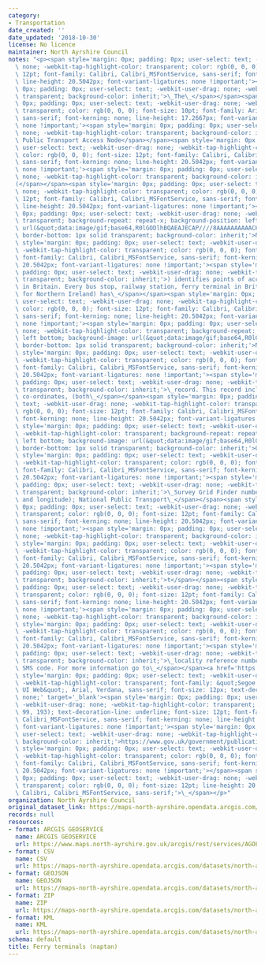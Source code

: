 ```yaml
---
category:
- Transportation
date_created: ''
date_updated: '2018-10-30'
license: No licence
maintainer: North Ayrshire Council
notes: "<p><span style='margin: 0px; padding: 0px; user-select: text; -webkit-user-drag:\
  \ none; -webkit-tap-highlight-color: transparent; color: rgb(0, 0, 0); font-size:\
  \ 12pt; font-family: Calibri, Calibri_MSFontService, sans-serif; font-kerning: none;\
  \ line-height: 20.5042px; font-variant-ligatures: none !important;'><span style='margin:\
  \ 0px; padding: 0px; user-select: text; -webkit-user-drag: none; -webkit-tap-highlight-color:\
  \ transparent; background-color: inherit;'>\_The\_</span></span><span style='margin:\
  \ 0px; padding: 0px; user-select: text; -webkit-user-drag: none; -webkit-tap-highlight-color:\
  \ transparent; color: rgb(0, 0, 0); font-size: 10pt; font-family: Arial, Arial_MSFontService,\
  \ sans-serif; font-kerning: none; line-height: 17.2667px; font-variant-ligatures:\
  \ none !important;'><span style='margin: 0px; padding: 0px; user-select: text; -webkit-user-drag:\
  \ none; -webkit-tap-highlight-color: transparent; background-color: inherit;'>National\
  \ Public Transport Access Node</span></span><span style='margin: 0px; padding: 0px;\
  \ user-select: text; -webkit-user-drag: none; -webkit-tap-highlight-color: transparent;\
  \ color: rgb(0, 0, 0); font-size: 12pt; font-family: Calibri, Calibri_MSFontService,\
  \ sans-serif; font-kerning: none; line-height: 20.5042px; font-variant-ligatures:\
  \ none !important;'><span style='margin: 0px; padding: 0px; user-select: text; -webkit-user-drag:\
  \ none; -webkit-tap-highlight-color: transparent; background-color: inherit;'>\_\
  (</span></span><span style='margin: 0px; padding: 0px; user-select: text; -webkit-user-drag:\
  \ none; -webkit-tap-highlight-color: transparent; color: rgb(0, 0, 0); font-size:\
  \ 12pt; font-family: Calibri, Calibri_MSFontService, sans-serif; font-kerning: none;\
  \ line-height: 20.5042px; font-variant-ligatures: none !important;'><span style='margin:\
  \ 0px; padding: 0px; user-select: text; -webkit-user-drag: none; -webkit-tap-highlight-color:\
  \ transparent; background-repeat: repeat-x; background-position: left bottom; background-image:\
  \ url(&quot;data:image/gif;base64,R0lGODlhBQAEAJECAP////8AAAAAAAAAACH5BAEAAAIALAAAAAAFAAQAAAIIlGAXCCHrTCgAOw==&quot;);\
  \ border-bottom: 1px solid transparent; background-color: inherit;'>NaPTAN</span></span><span\
  \ style='margin: 0px; padding: 0px; user-select: text; -webkit-user-drag: none;\
  \ -webkit-tap-highlight-color: transparent; color: rgb(0, 0, 0); font-size: 12pt;\
  \ font-family: Calibri, Calibri_MSFontService, sans-serif; font-kerning: none; line-height:\
  \ 20.5042px; font-variant-ligatures: none !important;'><span style='margin: 0px;\
  \ padding: 0px; user-select: text; -webkit-user-drag: none; -webkit-tap-highlight-color:\
  \ transparent; background-color: inherit;'>) identifies points of access to public\
  \ in Britain. Every bus stop, railway station, ferry terminal in Britain (except\
  \ for Northern Ireland) has\_</span></span><span style='margin: 0px; padding: 0px;\
  \ user-select: text; -webkit-user-drag: none; -webkit-tap-highlight-color: transparent;\
  \ color: rgb(0, 0, 0); font-size: 12pt; font-family: Calibri, Calibri_MSFontService,\
  \ sans-serif; font-kerning: none; line-height: 20.5042px; font-variant-ligatures:\
  \ none !important;'><span style='margin: 0px; padding: 0px; user-select: text; -webkit-user-drag:\
  \ none; -webkit-tap-highlight-color: transparent; background-repeat: repeat-x; background-position:\
  \ left bottom; background-image: url(&quot;data:image/gif;base64,R0lGODlhBQAEAJECAP////8AAAAAAAAAACH5BAEAAAIALAAAAAAFAAQAAAIIlGAXCCHrTCgAOw==&quot;);\
  \ border-bottom: 1px solid transparent; background-color: inherit;'>NaPTAN</span></span><span\
  \ style='margin: 0px; padding: 0px; user-select: text; -webkit-user-drag: none;\
  \ -webkit-tap-highlight-color: transparent; color: rgb(0, 0, 0); font-size: 12pt;\
  \ font-family: Calibri, Calibri_MSFontService, sans-serif; font-kerning: none; line-height:\
  \ 20.5042px; font-variant-ligatures: none !important;'><span style='margin: 0px;\
  \ padding: 0px; user-select: text; -webkit-user-drag: none; -webkit-tap-highlight-color:\
  \ transparent; background-color: inherit;'>\_record. This record includes location\
  \ co-ordinates, (both\_</span></span><span style='margin: 0px; padding: 0px; user-select:\
  \ text; -webkit-user-drag: none; -webkit-tap-highlight-color: transparent; color:\
  \ rgb(0, 0, 0); font-size: 12pt; font-family: Calibri, Calibri_MSFontService, sans-serif;\
  \ font-kerning: none; line-height: 20.5042px; font-variant-ligatures: none !important;'><span\
  \ style='margin: 0px; padding: 0px; user-select: text; -webkit-user-drag: none;\
  \ -webkit-tap-highlight-color: transparent; background-repeat: repeat-x; background-position:\
  \ left bottom; background-image: url(&quot;data:image/gif;base64,R0lGODlhBQAEAJECAP////8AAAAAAAAAACH5BAEAAAIALAAAAAAFAAQAAAIIlGAXCCHrTCgAOw==&quot;);\
  \ border-bottom: 1px solid transparent; background-color: inherit;'>Ordanance</span></span><span\
  \ style='margin: 0px; padding: 0px; user-select: text; -webkit-user-drag: none;\
  \ -webkit-tap-highlight-color: transparent; color: rgb(0, 0, 0); font-size: 12pt;\
  \ font-family: Calibri, Calibri_MSFontService, sans-serif; font-kerning: none; line-height:\
  \ 20.5042px; font-variant-ligatures: none !important;'><span style='margin: 0px;\
  \ padding: 0px; user-select: text; -webkit-user-drag: none; -webkit-tap-highlight-color:\
  \ transparent; background-color: inherit;'>\_Survey Grid Finder number and latitude\
  \ and longitude); National Public Transport\_</span></span><span style='margin:\
  \ 0px; padding: 0px; user-select: text; -webkit-user-drag: none; -webkit-tap-highlight-color:\
  \ transparent; color: rgb(0, 0, 0); font-size: 12pt; font-family: Calibri, Calibri_MSFontService,\
  \ sans-serif; font-kerning: none; line-height: 20.5042px; font-variant-ligatures:\
  \ none !important;'><span style='margin: 0px; padding: 0px; user-select: text; -webkit-user-drag:\
  \ none; -webkit-tap-highlight-color: transparent; background-color: inherit;'>Gazet</span></span><span\
  \ style='margin: 0px; padding: 0px; user-select: text; -webkit-user-drag: none;\
  \ -webkit-tap-highlight-color: transparent; color: rgb(0, 0, 0); font-size: 12pt;\
  \ font-family: Calibri, Calibri_MSFontService, sans-serif; font-kerning: none; line-height:\
  \ 20.5042px; font-variant-ligatures: none !important;'><span style='margin: 0px;\
  \ padding: 0px; user-select: text; -webkit-user-drag: none; -webkit-tap-highlight-color:\
  \ transparent; background-color: inherit;'>t</span></span><span style='margin: 0px;\
  \ padding: 0px; user-select: text; -webkit-user-drag: none; -webkit-tap-highlight-color:\
  \ transparent; color: rgb(0, 0, 0); font-size: 12pt; font-family: Calibri, Calibri_MSFontService,\
  \ sans-serif; font-kerning: none; line-height: 20.5042px; font-variant-ligatures:\
  \ none !important;'><span style='margin: 0px; padding: 0px; user-select: text; -webkit-user-drag:\
  \ none; -webkit-tap-highlight-color: transparent; background-color: inherit;'>eer</span></span><span\
  \ style='margin: 0px; padding: 0px; user-select: text; -webkit-user-drag: none;\
  \ -webkit-tap-highlight-color: transparent; color: rgb(0, 0, 0); font-size: 12pt;\
  \ font-family: Calibri, Calibri_MSFontService, sans-serif; font-kerning: none; line-height:\
  \ 20.5042px; font-variant-ligatures: none !important;'><span style='margin: 0px;\
  \ padding: 0px; user-select: text; -webkit-user-drag: none; -webkit-tap-highlight-color:\
  \ transparent; background-color: inherit;'>\_locality reference number; name and\
  \ SMS code. For more information go to\_</span></span><a href='https://www.gov.uk/government/publications/national-public-transport-access-node-schema'\
  \ style='margin: 0px; padding: 0px; user-select: text; -webkit-user-drag: none;\
  \ -webkit-tap-highlight-color: transparent; font-family: &quot;Segoe UI&quot;, &quot;Segoe\
  \ UI Web&quot;, Arial, Verdana, sans-serif; font-size: 12px; text-decoration-line:\
  \ none;' target='_blank'><span style='margin: 0px; padding: 0px; user-select: text;\
  \ -webkit-user-drag: none; -webkit-tap-highlight-color: transparent; color: rgb(5,\
  \ 99, 193); text-decoration-line: underline; font-size: 12pt; font-family: Calibri,\
  \ Calibri_MSFontService, sans-serif; font-kerning: none; line-height: 20.5042px;\
  \ font-variant-ligatures: none !important;'><span style='margin: 0px; padding: 0px;\
  \ user-select: text; -webkit-user-drag: none; -webkit-tap-highlight-color: transparent;\
  \ background-color: inherit;'>https://www.gov.uk/government/publications/national-public-transport-access-node-schema</span></span></a><span\
  \ style='margin: 0px; padding: 0px; user-select: text; -webkit-user-drag: none;\
  \ -webkit-tap-highlight-color: transparent; color: rgb(0, 0, 0); font-size: 12pt;\
  \ font-family: Calibri, Calibri_MSFontService, sans-serif; font-kerning: none; line-height:\
  \ 20.5042px; font-variant-ligatures: none !important;'></span><span style='margin:\
  \ 0px; padding: 0px; user-select: text; -webkit-user-drag: none; -webkit-tap-highlight-color:\
  \ transparent; color: rgb(0, 0, 0); font-size: 12pt; line-height: 20.5042px; font-family:\
  \ Calibri, Calibri_MSFontService, sans-serif;'>\_</span></p>"
organization: North Ayrshire Council
original_dataset_link: https://maps-north-ayrshire.opendata.arcgis.com/maps/north-ayrshire::ferry-terminals-naptan
records: null
resources:
- format: ARCGIS GEOSERVICE
  name: ARCGIS GEOSERVICE
  url: https://www.maps.north-ayrshire.gov.uk/arcgis/rest/services/AGOL/Open_Data_Portal4/MapServer/10
- format: CSV
  name: CSV
  url: https://maps-north-ayrshire.opendata.arcgis.com/datasets/north-ayrshire::ferry-terminals-naptan.csv?outSR=%7B%22latestWkid%22%3A27700%2C%22wkid%22%3A27700%7D
- format: GEOJSON
  name: GEOJSON
  url: https://maps-north-ayrshire.opendata.arcgis.com/datasets/north-ayrshire::ferry-terminals-naptan.geojson?outSR=%7B%22latestWkid%22%3A27700%2C%22wkid%22%3A27700%7D
- format: ZIP
  name: ZIP
  url: https://maps-north-ayrshire.opendata.arcgis.com/datasets/north-ayrshire::ferry-terminals-naptan.zip?outSR=%7B%22latestWkid%22%3A27700%2C%22wkid%22%3A27700%7D
- format: KML
  name: KML
  url: https://maps-north-ayrshire.opendata.arcgis.com/datasets/north-ayrshire::ferry-terminals-naptan.kml?outSR=%7B%22latestWkid%22%3A27700%2C%22wkid%22%3A27700%7D
schema: default
title: Ferry terminals (naptan)
---
```

